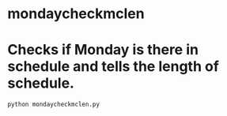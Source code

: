 # mondaycheckmclen
# Checks if Monday is there in schedule and tells the length of schedule.
`python mondaycheckmclen.py`
